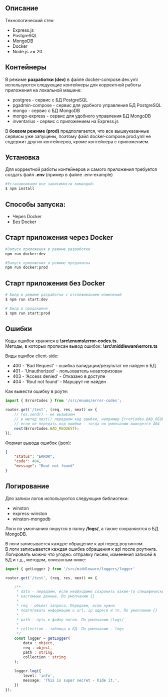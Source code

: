 ## Описание
Технологический стек:

- Express.js
- PostgreSQL
- MongoDB
- Docker
- Node.js >= 20

## Контейнеры

В режиме **разработки (dev)** в файле docker-compose.dev.yml используются следующие контейнеры для корректной работы приложения на локальной машине:
- postgres - сервис с БД PostgreSQL
- pgadmin-compose - сервис для удобного управления БД PostgreSQL
- mongo - сервис c БД MongoDB
- mongo-express - сервис для удобного управления БД MongoDB
- inventarius - сервис с приложением на Express.js

В **боевом режиме (prod)** предполагается, что все вышеуказанные сервисы уже запущены, поэтому файл docker-compose.prod.yml не содержит других контейнеров, кроме контейнера с приложением.

## Установка

Для корректной работы контейнеров и самого приложения требуется создать файл **.env** (пример в файле .env-example)

```bash
#Устанавливаем все зависимости командой:
$ npm install
```

## Способы запуска:
- Через Docker
- Без Docker

## Старт приложения через Docker  

```bash
#Запуск приложения в режиме разработки
npm run docker:dev

#Запуск приложения в режиме продакшена
npm run docker:prod
```

## Старт приложения без Docker

```bash
# Билд в режиме разработки с отслеживанием изменений
$ npm run start:dev

# Билд в продакшене
$ npm run start:prod
```

## Ошибки

Коды ошибок хранятся в **\src\enums\error-codes.ts**.  
Методы, в которых прописан вывод ошибок: **\src\middleware\errors.ts**  

Виды ошибок client-side:
- 400 - 'Bad Request' - ошибка валидации/результат не найден в БД
- 401 - 'Unauthorized' - пользователь неавторизован
- 403 - 'Access denied' - Отказано в доступе
- 404 - 'Rout not found' - Маршрут не найден    
    
Как вывести ошибку в роуте:
```ts
import { ErrorCodes } from '/src/enums/error-codes';

router.get('/test', (req, res, next) => {
    // res.send() - не вызываем
    // в метод next() передаем код ошибки, например ErrorCodes.BAD_REQUEST
    // если не передать код ошибки - тогда по умолчанию выведется 404
    next(ErrorCodes.BAD_REQUEST);
});
```
Формат вывода ошибок (json):

```json
{
    "status": "ERROR",
    "code": 404,
    "message": "Rout not found"
}
```

## Логирование

Для записи логов используются следующие библиотеки:
- winston
- express-winston
- winston-mongodb

Логи по умолчанию пишутся в папку **/logs/**, а также сохраняются в БД MongoDB.

В логи записывается каждое обращение к api перед роутингом.  
В логи записывается каждая ошибка обращения к api после роутинга.  
Логировать можно что угодно: отправку писем, изменения записей в БД и т.д., методом, описанным ниже:
```ts
import { getLogger } from '/src/middleware/loggers/logger'

router.get('/test', (req, res, next) => {

    /**
     * data - передаем, если необходимо сохранить какие-то специфические 
     * кастомные данные. По умолчанию {}
     * 
     * req - объект запроса. Передаем, если нужно
     * подтягивать информацию о url, ip адресе и тп. По умолчанию {}
     * 
     * path - путь к файлу логов. По умолчанию /logs/
     * 
     * collection - таблица в БД. По умолчанию - logs
     */
    const logger = getLogger(
        data : object,
        req : object,                
        path : string, 
        collection : string
    );
    
    logger.log({
        level: 'info',
        message: 'This is super secret - hide it.',
    })
});
```


